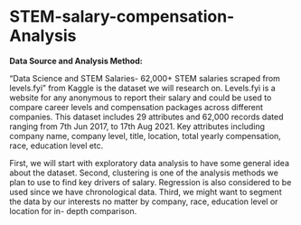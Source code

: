 # STEM-salary-compensation-Analysis

**Data Source and Analysis Method:**

“Data Science and STEM Salaries- 62,000+ STEM salaries scraped from levels.fyi” from Kaggle is the dataset we will research on. Levels.fyi is a website for any anonymous to report their salary and could be used to compare career levels and compensation packages across different companies. This dataset includes 29 attributes and 62,000 records dated ranging from 7th Jun 2017, to 17th Aug 2021. Key attributes including company name, company level, title, location, total yearly compensation, race, education level etc.

First, we will start with exploratory data analysis to have some general idea about the dataset. Second, clustering is one of the analysis methods we plan to use to find key drivers of salary. Regression is also considered to be used since we have chronological data. Third, we might want to segment the data by our interests no matter by company, race, education level or location for in- depth comparison.
